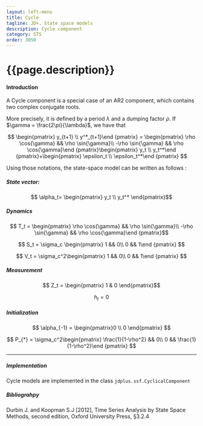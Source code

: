 ```yaml
---
layout: left-menu
title: Cycle
tagline: JD+. State space models
description: Cycle component
category: STS
order: 3050
---
```

# {{page.description}}

#### Introduction

A Cycle component is a special case of an AR2 component, which contains two complex conjugate roots. 

More precisely, it is defined by a period $\lambda$ and a dumping factor $\rho$. If $\gamma = \frac{2\pi}{\lambda}$, we have that

$$   \begin{pmatrix} y_{t+1} \\ y^*_{t+1}\end {pmatrix} = \begin{pmatrix} \rho \cos{\gamma} &&   \rho \sin{\gamma}\\  -\rho \sin{\gamma}  && \rho \cos{\gamma}\end {pmatrix}\begin{pmatrix} y_t \\ y_t^*\end {pmatrix}+\begin{pmatrix} \epsilon_t \\ \epsilon_t^*\end {pmatrix} $$

Using those notations, the state-space model can be written as follows :

##### State vector: 

$$ \alpha_t= \begin{pmatrix} y_t \\ y_t^* \end{pmatrix}$$  


##### Dynamics

$$ T_t = \begin{pmatrix} \rho \cos{\gamma} &&   \rho \sin{\gamma}\\  -\rho \sin{\gamma}  && \rho \cos{\gamma}\end {pmatrix}$$

$$ S_t = \sigma_c \begin{pmatrix} 1 && 0\\  0  && 1\end {pmatrix} $$  

$$ V_t = \sigma_c^2\begin{pmatrix} 1 && 0\\  0  && 1\end {pmatrix} $$

##### Measurement

$$ Z_t = \begin{pmatrix} 1 & 0 \end{pmatrix}$$

$$ h_t = 0 $$

##### Initialization 

$$ \alpha_{-1} = \begin{pmatrix}0 \\ 0 \end{pmatrix} $$  

$$ P_{*} =  \sigma_c^2\begin{pmatrix} \frac{1}{1-\rho^2} && 0\\  0  && \frac{1}{1-\rho^2}\end {pmatrix} $$


<hr>

##### Implementation

Cycle models are implemented in the class `jdplus.ssf.CyclicalComponent`

##### Bibliograhpy

Durbin J. and Koopman S.J [2012], Time Series Analysis by State Space Methods, second edition, Oxford University Press, §3.2.4  

